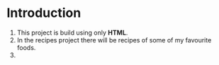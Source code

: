 # Introduction
1. This project is build using only <strong>HTML</strong>.
2. In the recipes project there will be recipes of some of my favourite foods.
3. 
